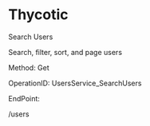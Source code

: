 #     Thycotic


Search Users

Search, filter, sort, and page users

Method: Get

OperationID: UsersService_SearchUsers

EndPoint:

/users
